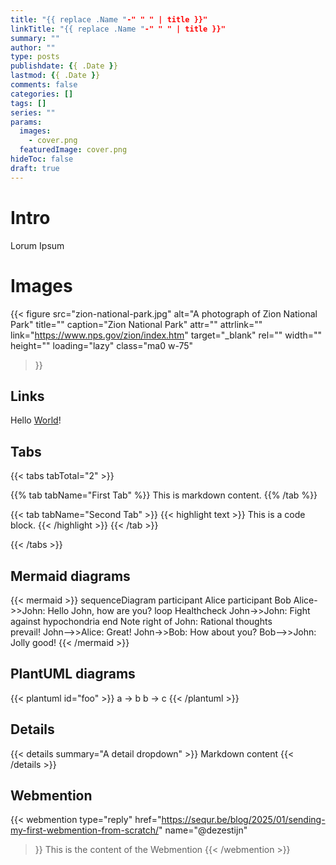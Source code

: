 ```yaml
---
title: "{{ replace .Name "-" " " | title }}"
linkTitle: "{{ replace .Name "-" " " | title }}"
summary: ""
author: ""
type: posts
publishdate: {{ .Date }}
lastmod: {{ .Date }}
comments: false
categories: []
tags: []
series: ""
params:
  images:
    - cover.png
  featuredImage: cover.png
hideToc: false
draft: true
---
```


# Intro

Lorum Ipsum

# Images

{{< figure
  src="zion-national-park.jpg"
  alt="A photograph of Zion National Park"
  title=""
  caption="Zion National Park"
  attr=""
  attrlink=""
  link="https://www.nps.gov/zion/index.htm"
  target="_blank"
  rel=""
  width=""
  height=""
  loading="lazy"
  class="ma0 w-75"
>}}

## Links

Hello [World][world]!

## Tabs

{{< tabs tabTotal="2" >}}

{{% tab tabName="First Tab" %}}
This is markdown content.
{{% /tab %}}

{{< tab tabName="Second Tab" >}}
{{< highlight text >}}
This is a code block.
{{< /highlight >}}
{{< /tab >}}

{{< /tabs >}}

## Mermaid diagrams

{{< mermaid >}}
sequenceDiagram
participant Alice
participant Bob
Alice->>John: Hello John, how are you?
loop Healthcheck
    John->>John: Fight against hypochondria
end
Note right of John: Rational thoughts <br>prevail!
John-->>Alice: Great!
John->>Bob: How about you?
Bob-->>John: Jolly good!
{{< /mermaid >}}

## PlantUML diagrams

{{< plantuml id="foo" >}}
a -> b
b -> c
{{< /plantuml >}}

## Details

{{< details summary="A detail dropdown" >}}
Markdown content
{{< /details >}}

## Webmention

{{< webmention
  type="reply"
  href="https://sequr.be/blog/2025/01/sending-my-first-webmention-from-scratch/"
  name="@dezestijn"
>}}
This is the content of the Webmention
{{< /webmention >}}


[world]: https://example.com "World"

